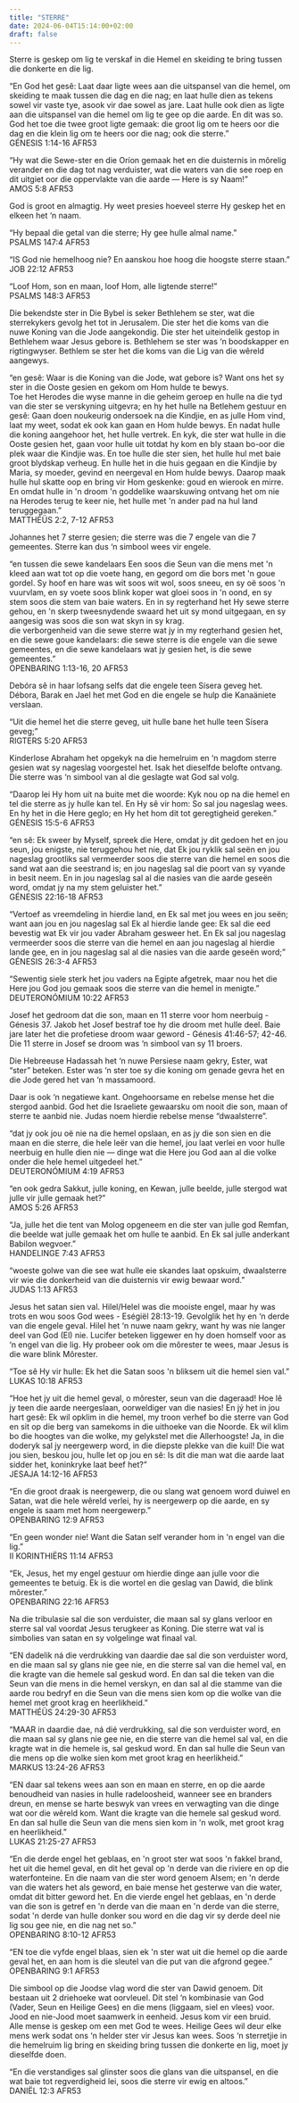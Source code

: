 ```yaml
---
title: "STERRE"
date: 2024-06-04T15:14:00+02:00
draft: false
---
```

<html>
 <head></head>
 <body>
  <p>Sterre is geskep om lig te verskaf in die Hemel en skeiding te bring tussen die donkerte en die lig.</p>
  <p>“En God het gesê: Laat daar ligte wees aan die uitspansel van die hemel, om skeiding te maak tussen die dag en die nag; en laat hulle dien as tekens sowel vir vaste tye, asook vir dae sowel as jare. Laat hulle ook dien as ligte aan die uitspansel van die hemel om lig te gee op die aarde. En dit was so. God het toe die twee groot ligte gemaak: die groot lig om te heers oor die dag en die klein lig om te heers oor die nag; ook die sterre.”<br>‭‭GÉNESIS‬ ‭1‬:‭14‬-‭16‬ ‭AFR53‬‬</p>
  <p>“Hy wat die Sewe-ster en die Oríon gemaak het en die duisternis in môrelig verander en die dag tot nag verduister, wat die waters van die see roep en dit uitgiet oor die oppervlakte van die aarde — Here is sy Naam!”<br>‭‭AMOS‬ ‭5‬:‭8‬ ‭AFR53‬‬</p>
  <p>God is groot en almagtig. Hy weet presies hoeveel sterre Hy geskep het en elkeen het ‘n naam.</p>
  <p>“Hy bepaal die getal van die sterre; Hy gee hulle almal name.”<br>‭‭PSALMS‬ ‭147‬:‭4‬ ‭AFR53‬‬</p>
  <p>“IS God nie hemelhoog nie? En aanskou hoe hoog die hoogste sterre staan.”<br>‭‭JOB‬ ‭22‬:‭12‬ ‭AFR53‬‬</p>
  <p>“Loof Hom, son en maan, loof Hom, alle ligtende sterre!”<br>‭‭PSALMS‬ ‭148‬:‭3‬ ‭AFR53‬‬</p>
  <p>Die bekendste ster in Die Bybel is seker Bethlehem se ster, wat die sterrekykers gevolg het tot in Jerusalem. Die ster het die koms van die nuwe Koning van die Jode aangekondig. Die ster het uiteindelik gestop in Bethlehem waar Jesus gebore is. Bethlehem se ster was ‘n boodskapper en rigtingwyser. Bethlem se ster het die koms van die Lig van die wêreld aangewys.</p>
  <p>“en gesê: Waar is die Koning van die Jode, wat gebore is? Want ons het sy ster in die Ooste gesien en gekom om Hom hulde te bewys.<br>Toe het Herodes die wyse manne in die geheim geroep en hulle na die tyd van die ster se verskyning uitgevra; en hy het hulle na Betlehem gestuur en gesê: Gaan doen noukeurig ondersoek na die Kindjie, en as julle Hom vind, laat my weet, sodat ek ook kan gaan en Hom hulde bewys. En nadat hulle die koning aangehoor het, het hulle vertrek. En kyk, die ster wat hulle in die Ooste gesien het, gaan voor hulle uit totdat hy kom en bly staan bo-oor die plek waar die Kindjie was. En toe hulle die ster sien, het hulle hul met baie groot blydskap verheug. En hulle het in die huis gegaan en die Kindjie by Maria, sy moeder, gevind en neergeval en Hom hulde bewys. Daarop maak hulle hul skatte oop en bring vir Hom geskenke: goud en wierook en mirre. En omdat hulle in 'n droom 'n goddelike waarskuwing ontvang het om nie na Herodes terug te keer nie, het hulle met 'n ander pad na hul land teruggegaan.”<br>‭‭MATTHÉÜS‬ ‭2‬:‭2‬, ‭7‬-‭12‬ ‭AFR53‬‬</p>
  <p>Johannes het 7 sterre gesien; die sterre was die 7 engele van die 7 gemeentes. Sterre kan dus ‘n simbool wees vir engele.</p>
  <p>“en tussen die sewe kandelaars Een soos die Seun van die mens met 'n kleed aan wat tot op die voete hang, en gegord om die bors met 'n goue gordel. Sy hoof en hare was wit soos wit wol, soos sneeu, en sy oë soos 'n vuurvlam, en sy voete soos blink koper wat gloei soos in 'n oond, en sy stem soos die stem van baie waters. En in sy regterhand het Hy sewe sterre gehou, en 'n skerp tweesnydende swaard het uit sy mond uitgegaan, en sy aangesig was soos die son wat skyn in sy krag.&nbsp;<br>die verborgenheid van die sewe sterre wat jy in my regterhand gesien het, en die sewe goue kandelaars: die sewe sterre is die engele van die sewe gemeentes, en die sewe kandelaars wat jy gesien het, is die sewe gemeentes.”<br>‭‭OPENBARING‬ ‭1‬:‭13‬-‭16‬, ‭20‬ ‭AFR53‬‬</p>
  <p>Debóra sê in haar lofsang selfs dat die engele teen Sísera geveg het. Débora, Barak en Jael het met God en die engele se hulp die Kanaäniete verslaan.</p>
  <p>“Uit die hemel het die sterre geveg, uit hulle bane het hulle teen Sísera geveg;”<br>‭‭RIGTERS‬ ‭5‬:‭20‬ ‭AFR53‬‬</p>
  <p>Kinderlose Abraham het opgekyk na die hemelruim en ‘n magdom sterre gesien wat sy nageslag voorgestel het. Isak het dieselfde belofte ontvang. Die sterre was ‘n simbool van al die geslagte wat God sal volg.</p>
  <p>“Daarop lei Hy hom uit na buite met die woorde: Kyk nou op na die hemel en tel die sterre as jy hulle kan tel. En Hy sê vir hom: So sal jou nageslag wees. En hy het in die Here geglo; en Hy het hom dit tot geregtigheid gereken.”<br>‭‭GÉNESIS‬ ‭15‬:‭5‬-‭6‬ ‭AFR53‬‬</p>
  <p>“en sê: Ek sweer by Myself, spreek die Here, omdat jy dit gedoen het en jou seun, jou enigste, nie teruggehou het nie, dat Ek jou ryklik sal seën en jou nageslag grootliks sal vermeerder soos die sterre van die hemel en soos die sand wat aan die seestrand is; en jou nageslag sal die poort van sy vyande in besit neem. En in jou nageslag sal al die nasies van die aarde geseën word, omdat jy na my stem geluister het.”<br>‭‭GÉNESIS‬ ‭22‬:‭16‬-‭18‬ ‭AFR53‬‬</p>
  <p>“Vertoef as vreemdeling in hierdie land, en Ek sal met jou wees en jou seën; want aan jou en jou nageslag sal Ek al hierdie lande gee: Ek sal die eed bevestig wat Ek vir jou vader Abraham gesweer het. En Ek sal jou nageslag vermeerder soos die sterre van die hemel en aan jou nageslag al hierdie lande gee, en in jou nageslag sal al die nasies van die aarde geseën word;”<br>‭‭GÉNESIS‬ ‭26‬:‭3‬-‭4‬ ‭AFR53‬‬</p>
  <p>“Sewentig siele sterk het jou vaders na Egipte afgetrek, maar nou het die Here jou God jou gemaak soos die sterre van die hemel in menigte.”<br>‭‭DEUTERONÓMIUM‬ ‭10‬:‭22‬ ‭AFR53‬‬</p>
  <p>Josef het gedroom dat die son, maan en 11 sterre voor hom neerbuig - Génesis 37. Jakob het Josef bestraf toe hy die droom met hulle deel. Baie jare later het die profetiese droom waar geword - Génesis 41:46-57; 42-46. Die 11 sterre in Josef se droom was ‘n simbool van sy 11 broers.</p>
  <p>Die Hebreeuse Hadassah het ‘n nuwe Persiese naam gekry, Ester, wat “ster” beteken. Ester was ‘n ster toe sy die koning om genade gevra het en die Jode gered het van ‘n massamoord.</p>
  <p>Daar is ook ‘n negatiewe kant. Ongehoorsame en rebelse mense het die stergod aanbid. God het die Israeliete gewaarsku om nooit die son, maan of sterre te aanbid nie. Judas noem hierdie rebelse mense “dwaalsterre”.</p>
  <p>“dat jy ook jou oë nie na die hemel opslaan, en as jy die son sien en die maan en die sterre, die hele leër van die hemel, jou laat verlei en voor hulle neerbuig en hulle dien nie — dinge wat die Here jou God aan al die volke onder die hele hemel uitgedeel het.”<br>‭‭DEUTERONÓMIUM‬ ‭4‬:‭19‬ ‭AFR53‬‬</p>
  <p>“en ook gedra Sakkut, julle koning, en Kewan, julle beelde, julle stergod wat julle vir julle gemaak het?”<br>‭‭AMOS‬ ‭5‬:‭26‬ ‭AFR53‬‬</p>
  <p>“Ja, julle het die tent van Molog opgeneem en die ster van julle god Remfan, die beelde wat julle gemaak het om hulle te aanbid. En Ek sal julle anderkant Babilon wegvoer.”<br>‭‭HANDELINGE‬ ‭7‬:‭43‬ ‭AFR53‬‬</p>
  <p>“woeste golwe van die see wat hulle eie skandes laat opskuim, dwaalsterre vir wie die donkerheid van die duisternis vir ewig bewaar word.”<br>‭‭JUDAS‬ ‭1‬:‭13‬ ‭AFR53‬‬</p>
  <p>Jesus het satan sien val. Hilel/Helel was die mooiste engel, maar hy was trots en wou soos God wees - Eségiël 28:13-19. Gevolglik het hy en ‘n derde van die engele geval. Hilel het ‘n nuwe naam gekry, want hy was nie langer deel van God (El) nie. Lucifer beteken liggewer en hy doen homself voor as ‘n engel van die lig. Hy probeer ook om die môrester te wees, maar Jesus is die ware blink Môrester.</p>
  <p>“Toe sê Hy vir hulle: Ek het die Satan soos 'n bliksem uit die hemel sien val.”<br>‭‭LUKAS‬ ‭10‬:‭18‬ ‭AFR53‬‬</p>
  <p>“Hoe het jy uit die hemel geval, o môrester, seun van die dageraad! Hoe lê jy teen die aarde neergeslaan, oorweldiger van die nasies! En jý het in jou hart gesê: Ek wil opklim in die hemel, my troon verhef bo die sterre van God en sit op die berg van samekoms in die uithoeke van die Noorde. Ek wil klim bo die hoogtes van die wolke, my gelykstel met die Allerhoogste! Ja, in die doderyk sal jy neergewerp word, in die diepste plekke van die kuil! Die wat jou sien, beskou jou, hulle let op jou en sê: Is dit die man wat die aarde laat sidder het, koninkryke laat beef het?”<br>‭‭JESAJA‬ ‭14‬:‭12‬-‭16‬ ‭AFR53‬‬</p>
  <p>“En die groot draak is neergewerp, die ou slang wat genoem word duiwel en Satan, wat die hele wêreld verlei, hy is neergewerp op die aarde, en sy engele is saam met hom neergewerp.”<br>‭‭OPENBARING‬ ‭12‬:‭9‬ ‭AFR53‬‬</p>
  <p>“En geen wonder nie! Want die Satan self verander hom in 'n engel van die lig.”<br>‭‭II KORINTHIËRS‬ ‭11‬:‭14‬ ‭AFR53‬‬</p>
  <p>“Ek, Jesus, het my engel gestuur om hierdie dinge aan julle voor die gemeentes te betuig. Ek is die wortel en die geslag van Dawid, die blink môrester.”<br>‭‭OPENBARING‬ ‭22‬:‭16‬ ‭AFR53‬‬</p>
  <p>Na die tribulasie sal die son verduister, die maan sal sy glans verloor en sterre sal val voordat Jesus terugkeer as Koning. Die sterre wat val is simbolies van satan en sy volgelinge wat finaal val.</p>
  <p>“EN dadelik ná die verdrukking van daardie dae sal die son verduister word, en die maan sal sy glans nie gee nie, en die sterre sal van die hemel val, en die kragte van die hemele sal geskud word. En dan sal die teken van die Seun van die mens in die hemel verskyn, en dan sal al die stamme van die aarde rou bedryf en die Seun van die mens sien kom op die wolke van die hemel met groot krag en heerlikheid.”<br>‭‭MATTHÉÜS‬ ‭24‬:‭29‬-‭30‬ ‭AFR53‬‬</p>
  <p>“MAAR in daardie dae, ná dié verdrukking, sal die son verduister word, en die maan sal sy glans nie gee nie, en die sterre van die hemel sal val, en die kragte wat in die hemele is, sal geskud word. En dan sal hulle die Seun van die mens op die wolke sien kom met groot krag en heerlikheid.”<br>‭‭MARKUS‬ ‭13‬:‭24‬-‭26‬ ‭AFR53‬‬</p>
  <p>“EN daar sal tekens wees aan son en maan en sterre, en op die aarde benoudheid van nasies in hulle radeloosheid, wanneer see en branders dreun, en mense se harte beswyk van vrees en verwagting van die dinge wat oor die wêreld kom. Want die kragte van die hemele sal geskud word. En dan sal hulle die Seun van die mens sien kom in 'n wolk, met groot krag en heerlikheid.”<br>‭‭LUKAS‬ ‭21‬:‭25‬-‭27‬ ‭AFR53‬‬</p>
  <p>“En die derde engel het geblaas, en 'n groot ster wat soos 'n fakkel brand, het uit die hemel geval, en dit het geval op 'n derde van die riviere en op die waterfonteine. En die naam van die ster word genoem Alsem; en 'n derde van die waters het als geword, en baie mense het gesterwe van die water, omdat dit bitter geword het. En die vierde engel het geblaas, en 'n derde van die son is getref en 'n derde van die maan en 'n derde van die sterre, sodat 'n derde van hulle donker sou word en die dag vir sy derde deel nie lig sou gee nie, en die nag net so.”<br>‭‭OPENBARING‬ ‭8‬:‭10‬-‭12‬ ‭AFR53‬‬</p>
  <p>“EN toe die vyfde engel blaas, sien ek 'n ster wat uit die hemel op die aarde geval het, en aan hom is die sleutel van die put van die afgrond gegee.”<br>‭‭OPENBARING‬ ‭9‬:‭1‬ ‭AFR53‬‬</p>
  <p>Die simbool op die Joodse vlag word die ster van Dawid genoem. Dit bestaan uit 2 driehoeke wat oorvleuel. Dit stel ‘n kombinasie van God (Vader, Seun en Heilige Gees) en die mens (liggaam, siel en vlees) voor.&nbsp;<br>Jood en nie-Jood moet saamwerk in eenheid. Jesus kom vir een bruid.&nbsp;<br>Alle mense is geskep om een met God te wees. Heilige Gees wil deur elke mens werk sodat ons ‘n helder ster vir Jesus kan wees. Soos ‘n sterretjie in die hemelruim lig bring en skeiding bring tussen die donkerte en lig, moet jy dieselfde doen.</p>
  <p>“En die verstandiges sal glinster soos die glans van die uitspansel, en die wat baie tot regverdigheid lei, soos die sterre vir ewig en altoos.”<br>‭‭DANIËL‬ ‭12‬:‭3‬ ‭AFR53‬‬<br>&nbsp;</p>
 </body>
</html>